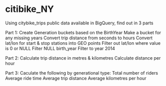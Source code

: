 # citibike_NY

Using citybike_trips public data available in BigQuery, find out in 3 parts

Part 1:
Create Generation buckets based on the BirthYear
Make a bucket for any missing years
Convert trip distance from seconds to hours
Convert lat/lon for start & stop stations into GEO points
Filter out lat/lon where value is 0 or NULL
Filter NULL birth_year 
Filter to year 2014

Part 2:
Calculate trip distance in metres & kilometres
Calculate distance per hour

Part 3:
Caculate the following by generational type:
Total number of riders
Average ride time
Average trip distance
Average kilometres per hour

